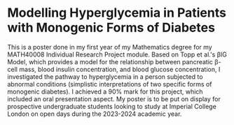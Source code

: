 # Modelling Hyperglycemia in Patients with Monogenic Forms of Diabetes
This is a poster done in my first year of my Mathematics degree for my MATH40008 Individual Research Project module. Based on Topp et al.'s βIG Model, which provides a model for the relationship between pancreatic β-cell mass, blood insulin concentration, and blood glucose concentration, I investigated the pathway to hyperglycemia in a person subjected to abnormal conditions (simplistic interpretations of two specific forms of monogenic diabetes). I achieved a 90% mark for this project, which included an oral presentation aspect. My poster is to be put on display for prospective undergraduate students looking to study at Imperial College London on open days during the 2023-2024 academic year.
